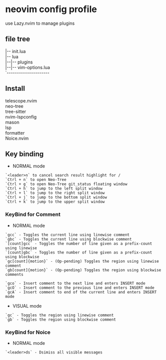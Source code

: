 # neovim config profile

use Lazy.nvim to manage plugins

## file tree

|-- init.lua<br>
|-- lua<br>
|--|-- plugins<br>
|--|-- vim-options.lua<br>
`---------------------

## Install

telescope.nvim<br>
neo-tree<br>
tree-sitter<br>
nvim-lspconfig<br>
mason<br>
lsp<br>
formatter<br>
Noice.nvim

## Key binding
- NORMAL mode

```help
`<leader>n` to cancel search result highlight for /
`Ctrl + n` to open Neo-Tree
`Ctrl + g` to open Neo-Tree git_status floating window
`Ctrl + h` to jump to the left split window
`Ctrl + l` to jump to the right split window
`Ctrl + j` to jump to the bottom split window
`Ctrl + k` to jump to the upper split window
```

### KeyBind for Comment
- NORMAL mode

```help
`gcc` - Toggles the current line using linewise comment
`gbc` - Toggles the current line using blockwise comment
`[count]gcc` - Toggles the number of line given as a prefix-count using linewise
`[count]gbc` - Toggles the number of line given as a prefix-count using blockwise
`gc[count]{motion}` - (Op-pending) Toggles the region using linewise comment
`gb[count]{motion}` - (Op-pending) Toggles the region using blockwise comments
```

```help
`gco` - Insert comment to the next line and enters INSERT mode
`gcO` - Insert comment to the previous line and enters INSERT mode
`gcA` - Insert comment to end of the current line and enters INSERT mode
```
- VISUAL mode

```help
`gc` - Toggles the region using linewise comment
`gb` - Toggles the region using blockwise comment
```
### KeyBind for Noice
- NORMAL mode

```help
`<leader>ds` - Dsimiss all visible messages
```
